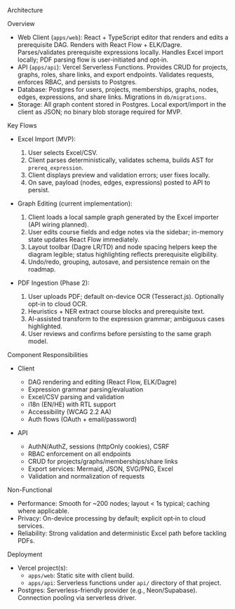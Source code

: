 Architecture

Overview
- Web Client (`apps/web`): React + TypeScript editor that renders and edits a prerequisite DAG. Renders with React Flow + ELK/Dagre. Parses/validates prerequisite expressions locally. Handles Excel import locally; PDF parsing flow is user‑initiated and opt‑in.
- API (`apps/api`): Vercel Serverless Functions. Provides CRUD for projects, graphs, roles, share links, and export endpoints. Validates requests, enforces RBAC, and persists to Postgres.
- Database: Postgres for users, projects, memberships, graphs, nodes, edges, expressions, and share links. Migrations in `db/migrations`.
- Storage: All graph content stored in Postgres. Local export/import in the client as JSON; no binary blob storage required for MVP.

Key Flows
- Excel Import (MVP):
  1. User selects Excel/CSV.
  2. Client parses deterministically, validates schema, builds AST for `prereq_expression`.
  3. Client displays preview and validation errors; user fixes locally.
  4. On save, payload (nodes, edges, expressions) posted to API to persist.

- Graph Editing (current implementation):
  1. Client loads a local sample graph generated by the Excel importer (API wiring planned).
  2. User edits course fields and edge notes via the sidebar; in-memory state updates React Flow immediately.
  3. Layout toolbar (Dagre LR/TD) and node spacing helpers keep the diagram legible; status highlighting reflects prerequisite eligibility.
  4. Undo/redo, grouping, autosave, and persistence remain on the roadmap.

- PDF Ingestion (Phase 2):
  1. User uploads PDF; default on-device OCR (Tesseract.js). Optionally opt-in to cloud OCR.
  2. Heuristics + NER extract course blocks and prerequisite text.
  3. AI-assisted transform to the expression grammar; ambiguous cases highlighted.
  4. User reviews and confirms before persisting to the same graph model.

Component Responsibilities
- Client
  - DAG rendering and editing (React Flow, ELK/Dagre)
  - Expression grammar parsing/evaluation
  - Excel/CSV parsing and validation
  - i18n (EN/HE) with RTL support
  - Accessibility (WCAG 2.2 AA)
  - Auth flows (OAuth + email/password)

- API
  - AuthN/AuthZ, sessions (httpOnly cookies), CSRF
  - RBAC enforcement on all endpoints
  - CRUD for projects/graphs/memberships/share links
  - Export services: Mermaid, JSON, SVG/PNG, Excel
  - Validation and normalization of requests

Non-Functional
- Performance: Smooth for ~200 nodes; layout < 1s typical; caching where applicable.
- Privacy: On-device processing by default; explicit opt‑in to cloud services.
- Reliability: Strong validation and deterministic Excel path before tackling PDFs.

Deployment
- Vercel project(s):
  - `apps/web`: Static site with client build.
  - `apps/api`: Serverless functions under `api/` directory of that project.
- Postgres: Serverless-friendly provider (e.g., Neon/Supabase). Connection pooling via serverless driver.
